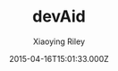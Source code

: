 ---
layout: JamstackTheme
title: devAid
github: https://github.com/kevit/devaid-jekyll-theme
demo: https://themes.3rdwavemedia.com/demo/devaid/
author: Xiaoying Riley
ssg: Jekyll
date: 2015-04-16T15:01:33.000Z
description: DevAid theme for Jekyll
stale: true
---